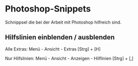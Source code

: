 # Photoshop-Snippets
Schnippsel die bei der Arbeit mit Photoshop hilfreich sind.

## Hilfslinien einblenden / ausblenden
Alle Extras:
Menü - Ansicht - Extras
[Strg] + [H]

Nur Hilfslinien:
Menü - Ansicht - Anzeigen - Hilflinien
[Strg] + [,]
